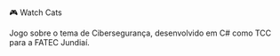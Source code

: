 :video_game: Watch Cats

Jogo sobre o tema de Cibersegurança, desenvolvido em C# como TCC para a FATEC Jundiaí.
